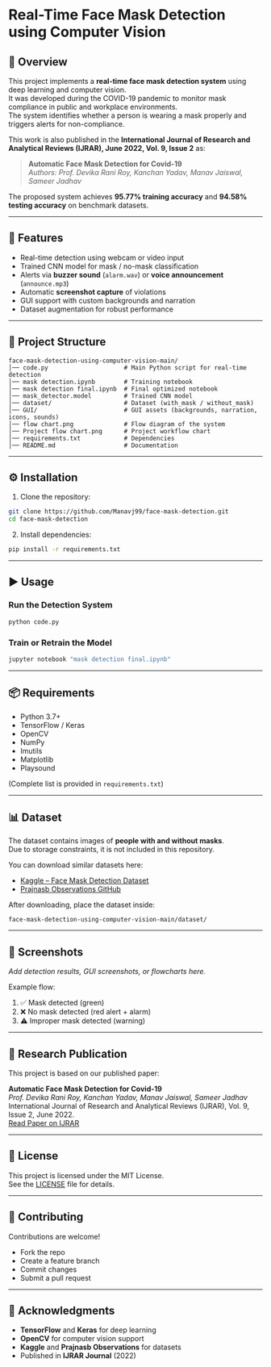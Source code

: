 # Real-Time Face Mask Detection using Computer Vision

## 📖 Overview
This project implements a **real-time face mask detection system** using deep learning and computer vision.  
It was developed during the COVID-19 pandemic to monitor mask compliance in public and workplace environments.  
The system identifies whether a person is wearing a mask properly and triggers alerts for non-compliance.  

This work is also published in the **International Journal of Research and Analytical Reviews (IJRAR), June 2022, Vol. 9, Issue 2** as:  

> **Automatic Face Mask Detection for Covid-19**  
> *Authors: Prof. Devika Rani Roy, Kanchan Yadav, Manav Jaiswal, Sameer Jadhav*

The proposed system achieves **95.77% training accuracy** and **94.58% testing accuracy** on benchmark datasets.  

---

## 🚀 Features
- Real-time detection using webcam or video input  
- Trained CNN model for mask / no-mask classification  
- Alerts via **buzzer sound** (`alarm.wav`) or **voice announcement** (`announce.mp3`)  
- Automatic **screenshot capture** of violations  
- GUI support with custom backgrounds and narration  
- Dataset augmentation for robust performance  

---

## 📂 Project Structure
```
face-mask-detection-using-computer-vision-main/
│── code.py                     # Main Python script for real-time detection
│── mask detection.ipynb        # Training notebook
│── mask detection final.ipynb  # Final optimized notebook
│── mask_detector.model         # Trained CNN model
│── dataset/                    # Dataset (with_mask / without_mask) 
│── GUI/                        # GUI assets (backgrounds, narration, icons, sounds)
│── flow chart.png              # Flow diagram of the system
│── Project flow chart.png      # Project workflow chart
│── requirements.txt            # Dependencies
│── README.md                   # Documentation
```

---

## ⚙️ Installation
1. Clone the repository:
```bash
git clone https://github.com/Manavj99/face-mask-detection.git
cd face-mask-detection
```

2. Install dependencies:
```bash
pip install -r requirements.txt
```

---

## ▶️ Usage

### Run the Detection System
```bash
python code.py
```

### Train or Retrain the Model
```bash
jupyter notebook "mask detection final.ipynb"
```

---

## 📦 Requirements
- Python 3.7+
- TensorFlow / Keras  
- OpenCV  
- NumPy  
- Imutils  
- Matplotlib  
- Playsound  

(Complete list is provided in `requirements.txt`)

---

## 📊 Dataset
The dataset contains images of **people with and without masks**.  
Due to storage constraints, it is not included in this repository.  

You can download similar datasets here:  
- [Kaggle – Face Mask Detection Dataset](https://www.kaggle.com/andrewmvd/face-mask-detection)  
- [Prajnasb Observations GitHub](https://github.com/prajnasb/observations/tree/master/experiements/data)  

After downloading, place the dataset inside:
```
face-mask-detection-using-computer-vision-main/dataset/
```

---

## 📸 Screenshots
_Add detection results, GUI screenshots, or flowcharts here._  

Example flow:  
1. ✅ Mask detected (green)  
2. ❌ No mask detected (red alert + alarm)  
3. ⚠️ Improper mask detected (warning)  

---

## 📄 Research Publication
This project is based on our published paper:  

**Automatic Face Mask Detection for Covid-19**  
*Prof. Devika Rani Roy, Kanchan Yadav, Manav Jaiswal, Sameer Jadhav*  
International Journal of Research and Analytical Reviews (IJRAR), Vol. 9, Issue 2, June 2022.  
[Read Paper on IJRAR](http://www.ijrar.org/)  

---

## 📝 License
This project is licensed under the MIT License.  
See the [LICENSE](LICENSE) file for details.  

---

## 🤝 Contributing
Contributions are welcome!  
- Fork the repo  
- Create a feature branch  
- Commit changes  
- Submit a pull request  

---

## 🙌 Acknowledgments
- **TensorFlow** and **Keras** for deep learning  
- **OpenCV** for computer vision support  
- **Kaggle** and **Prajnasb Observations** for datasets  
- Published in **IJRAR Journal** (2022)  
